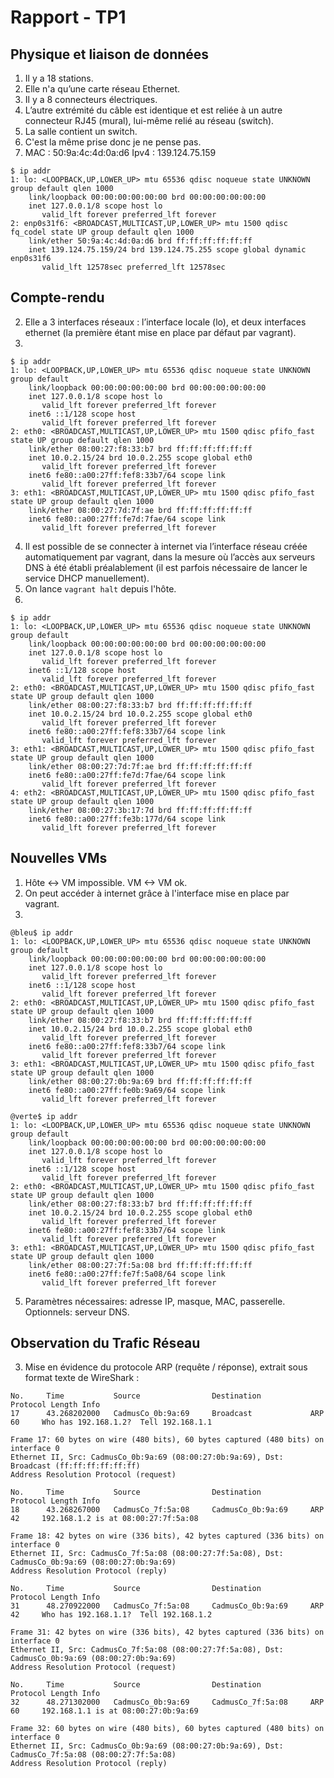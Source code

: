 # Rapport - TP1

## Physique et liaison de données
1. Il y a 18 stations.
2. Elle n'a qu’une carte réseau Ethernet.
3. Il y a 8 connecteurs électriques.
4. L’autre extrémité du câble est identique et est reliée à un autre connecteur RJ45 (mural), lui-même relié au réseau (switch).
5. La salle contient un switch.
6. C'est la même prise donc je ne pense pas.
7. MAC : 50:9a:4c:4d:0a:d6 Ipv4 : 139.124.75.159

```console
$ ip addr
1: lo: <LOOPBACK,UP,LOWER_UP> mtu 65536 qdisc noqueue state UNKNOWN group default qlen 1000
    link/loopback 00:00:00:00:00:00 brd 00:00:00:00:00:00
    inet 127.0.0.1/8 scope host lo
       valid_lft forever preferred_lft forever
2: enp0s31f6: <BROADCAST,MULTICAST,UP,LOWER_UP> mtu 1500 qdisc fq_codel state UP group default qlen 1000
    link/ether 50:9a:4c:4d:0a:d6 brd ff:ff:ff:ff:ff:ff
    inet 139.124.75.159/24 brd 139.124.75.255 scope global dynamic enp0s31f6
       valid_lft 12578sec preferred_lft 12578sec
```

## Compte-rendu
2. Elle a 3 interfaces réseaux : l’interface locale (lo), et deux interfaces
ethernet (la première étant mise en place par défaut par vagrant).
3. 
```console
$ ip addr
1: lo: <LOOPBACK,UP,LOWER_UP> mtu 65536 qdisc noqueue state UNKNOWN group default 
    link/loopback 00:00:00:00:00:00 brd 00:00:00:00:00:00
    inet 127.0.0.1/8 scope host lo
       valid_lft forever preferred_lft forever
    inet6 ::1/128 scope host 
       valid_lft forever preferred_lft forever
2: eth0: <BROADCAST,MULTICAST,UP,LOWER_UP> mtu 1500 qdisc pfifo_fast state UP group default qlen 1000
    link/ether 08:00:27:f8:33:b7 brd ff:ff:ff:ff:ff:ff
    inet 10.0.2.15/24 brd 10.0.2.255 scope global eth0
       valid_lft forever preferred_lft forever
    inet6 fe80::a00:27ff:fef8:33b7/64 scope link 
       valid_lft forever preferred_lft forever
3: eth1: <BROADCAST,MULTICAST,UP,LOWER_UP> mtu 1500 qdisc pfifo_fast state UP group default qlen 1000
    link/ether 08:00:27:7d:7f:ae brd ff:ff:ff:ff:ff:ff
    inet6 fe80::a00:27ff:fe7d:7fae/64 scope link 
       valid_lft forever preferred_lft forever
```
4. Il est possible de se connecter à internet via l’interface réseau créée automatiquement par vagrant, dans la mesure où l’accès aux serveurs DNS à été établi préalablement (il est parfois nécessaire de lancer le service DHCP manuellement).
5. On lance ```vagrant halt``` depuis l'hôte.
8. 
```console
$ ip addr
1: lo: <LOOPBACK,UP,LOWER_UP> mtu 65536 qdisc noqueue state UNKNOWN group default 
    link/loopback 00:00:00:00:00:00 brd 00:00:00:00:00:00
    inet 127.0.0.1/8 scope host lo
       valid_lft forever preferred_lft forever
    inet6 ::1/128 scope host 
       valid_lft forever preferred_lft forever
2: eth0: <BROADCAST,MULTICAST,UP,LOWER_UP> mtu 1500 qdisc pfifo_fast state UP group default qlen 1000
    link/ether 08:00:27:f8:33:b7 brd ff:ff:ff:ff:ff:ff
    inet 10.0.2.15/24 brd 10.0.2.255 scope global eth0
       valid_lft forever preferred_lft forever
    inet6 fe80::a00:27ff:fef8:33b7/64 scope link 
       valid_lft forever preferred_lft forever
3: eth1: <BROADCAST,MULTICAST,UP,LOWER_UP> mtu 1500 qdisc pfifo_fast state UP group default qlen 1000
    link/ether 08:00:27:7d:7f:ae brd ff:ff:ff:ff:ff:ff
    inet6 fe80::a00:27ff:fe7d:7fae/64 scope link 
       valid_lft forever preferred_lft forever
4: eth2: <BROADCAST,MULTICAST,UP,LOWER_UP> mtu 1500 qdisc pfifo_fast state UP group default qlen 1000
    link/ether 08:00:27:3b:17:7d brd ff:ff:ff:ff:ff:ff
    inet6 fe80::a00:27ff:fe3b:177d/64 scope link 
       valid_lft forever preferred_lft forever
```

## Nouvelles VMs
1. Hôte <-> VM impossible. VM <-> VM ok.
2. On peut accéder à internet grâce à l'interface mise en place par vagrant.
3. 
```console
@bleu$ ip addr
1: lo: <LOOPBACK,UP,LOWER_UP> mtu 65536 qdisc noqueue state UNKNOWN group default 
    link/loopback 00:00:00:00:00:00 brd 00:00:00:00:00:00
    inet 127.0.0.1/8 scope host lo
       valid_lft forever preferred_lft forever
    inet6 ::1/128 scope host 
       valid_lft forever preferred_lft forever
2: eth0: <BROADCAST,MULTICAST,UP,LOWER_UP> mtu 1500 qdisc pfifo_fast state UP group default qlen 1000
    link/ether 08:00:27:f8:33:b7 brd ff:ff:ff:ff:ff:ff
    inet 10.0.2.15/24 brd 10.0.2.255 scope global eth0
       valid_lft forever preferred_lft forever
    inet6 fe80::a00:27ff:fef8:33b7/64 scope link 
       valid_lft forever preferred_lft forever
3: eth1: <BROADCAST,MULTICAST,UP,LOWER_UP> mtu 1500 qdisc pfifo_fast state UP group default qlen 1000
    link/ether 08:00:27:0b:9a:69 brd ff:ff:ff:ff:ff:ff
    inet6 fe80::a00:27ff:fe0b:9a69/64 scope link 
       valid_lft forever preferred_lft forever
```

```console
@verte$ ip addr
1: lo: <LOOPBACK,UP,LOWER_UP> mtu 65536 qdisc noqueue state UNKNOWN group default 
    link/loopback 00:00:00:00:00:00 brd 00:00:00:00:00:00
    inet 127.0.0.1/8 scope host lo
       valid_lft forever preferred_lft forever
    inet6 ::1/128 scope host 
       valid_lft forever preferred_lft forever
2: eth0: <BROADCAST,MULTICAST,UP,LOWER_UP> mtu 1500 qdisc pfifo_fast state UP group default qlen 1000
    link/ether 08:00:27:f8:33:b7 brd ff:ff:ff:ff:ff:ff
    inet 10.0.2.15/24 brd 10.0.2.255 scope global eth0
       valid_lft forever preferred_lft forever
    inet6 fe80::a00:27ff:fef8:33b7/64 scope link 
       valid_lft forever preferred_lft forever
3: eth1: <BROADCAST,MULTICAST,UP,LOWER_UP> mtu 1500 qdisc pfifo_fast state UP group default qlen 1000
    link/ether 08:00:27:7f:5a:08 brd ff:ff:ff:ff:ff:ff
    inet6 fe80::a00:27ff:fe7f:5a08/64 scope link 
       valid_lft forever preferred_lft forever
```

5. Paramètres nécessaires: adresse IP, masque, MAC, passerelle. Optionnels: serveur DNS.

## Observation du Trafic Réseau
3. Mise en évidence du protocole ARP (requête / réponse), extrait sous format texte de WireShark :
```wireshark
No.     Time           Source                Destination           Protocol Length Info
17      43.268202000   CadmusCo_0b:9a:69     Broadcast             ARP      60     Who has 192.168.1.2?  Tell 192.168.1.1

Frame 17: 60 bytes on wire (480 bits), 60 bytes captured (480 bits) on interface 0
Ethernet II, Src: CadmusCo_0b:9a:69 (08:00:27:0b:9a:69), Dst: Broadcast (ff:ff:ff:ff:ff:ff)
Address Resolution Protocol (request)

No.     Time           Source                Destination           Protocol Length Info
18      43.268267000   CadmusCo_7f:5a:08     CadmusCo_0b:9a:69     ARP      42     192.168.1.2 is at 08:00:27:7f:5a:08

Frame 18: 42 bytes on wire (336 bits), 42 bytes captured (336 bits) on interface 0
Ethernet II, Src: CadmusCo_7f:5a:08 (08:00:27:7f:5a:08), Dst: CadmusCo_0b:9a:69 (08:00:27:0b:9a:69)
Address Resolution Protocol (reply)

No.     Time           Source                Destination           Protocol Length Info
31      48.270922000   CadmusCo_7f:5a:08     CadmusCo_0b:9a:69     ARP      42     Who has 192.168.1.1?  Tell 192.168.1.2

Frame 31: 42 bytes on wire (336 bits), 42 bytes captured (336 bits) on interface 0
Ethernet II, Src: CadmusCo_7f:5a:08 (08:00:27:7f:5a:08), Dst: CadmusCo_0b:9a:69 (08:00:27:0b:9a:69)
Address Resolution Protocol (request)

No.     Time           Source                Destination           Protocol Length Info
32      48.271302000   CadmusCo_0b:9a:69     CadmusCo_7f:5a:08     ARP      60     192.168.1.1 is at 08:00:27:0b:9a:69

Frame 32: 60 bytes on wire (480 bits), 60 bytes captured (480 bits) on interface 0
Ethernet II, Src: CadmusCo_0b:9a:69 (08:00:27:0b:9a:69), Dst: CadmusCo_7f:5a:08 (08:00:27:7f:5a:08)
Address Resolution Protocol (reply)
```